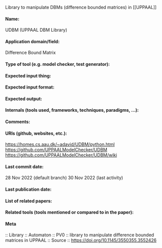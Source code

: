 Library to manipulate DBMs (difference bounded matrices) in [[UPPAAL]]

#### Name:
UDBM (UPPAAL DBM Library)

#### Application domain/field:
Difference Bound Matrix

#### Type of tool (e.g. model checker, test generator):

#### Expected input thing:

#### Expected input format:

#### Expected output:

#### Internals (tools used, frameworks, techniques, paradigms, ...):

#### Comments:

#### URIs (github, websites, etc.):
https://homes.cs.aau.dk/~adavid/UDBM/python.html
https://github.com/UPPAALModelChecker/UDBM
https://github.com/UPPAALModelChecker/UDBM/wiki

#### Last commit date:
28 Nov 2022 (default branch)
30 Nov 2022 (last activity)

#### Last publication date:

#### List of related papers:

#### Related tools (tools mentioned or compared to in the paper):

#### Meta
:: Library
:: Automaton
:: PV0 :: library to manipulate difference bounded matrices in UPPAAL
:: Source :: https://doi.org/10.1145/3550355.3552426
